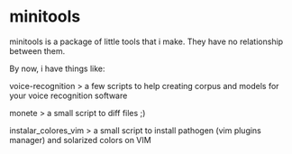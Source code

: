 minitools
=========

minitools is a package of little tools that i make. They have no relationship between them.

By now, i have things like:

voice-recognition > a few scripts to help creating corpus and models for your voice recognition software

monete > a small script to diff files ;)

instalar_colores_vim > a small script to install pathogen (vim plugins manager) and solarized colors on VIM



